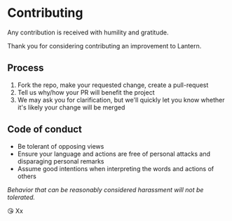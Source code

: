 # Contributing

Any contribution is received with humility and gratitude.

Thank you for considering contributing an improvement to Lantern.

## Process

1. Fork the repo, make your requested change, create a pull-request
2. Tell us why/how your PR will benefit the project
3. We may ask you for clarification, but we'll quickly let you know whether it's likely your change will be
   merged

## Code of conduct

- Be tolerant of opposing views
- Ensure your language and actions are free of personal attacks and disparaging personal remarks
- Assume good intentions when interpreting the words and actions of others

_Behavior that can be reasonably considered harassment will not be tolerated._

😘 Xx
